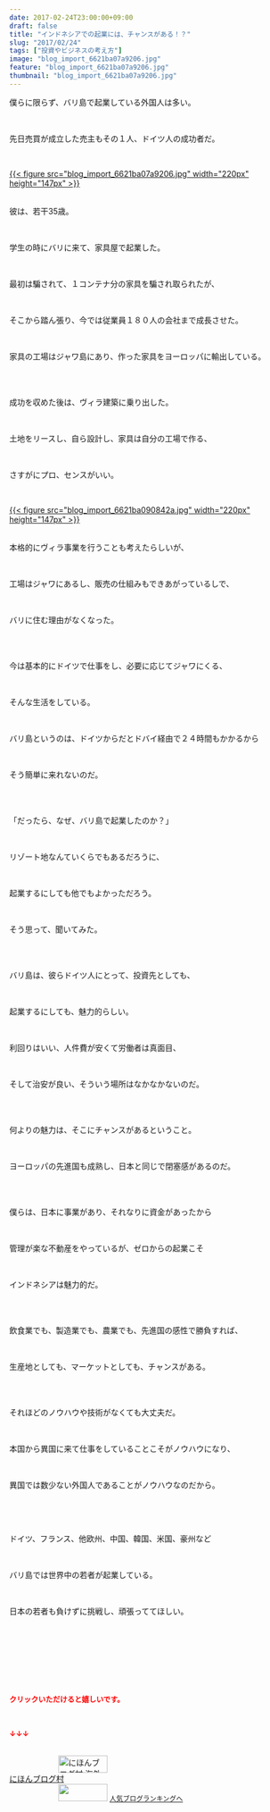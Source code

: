 ```yaml
---
date: 2017-02-24T23:00:00+09:00
draft: false
title: "インドネシアでの起業には、チャンスがある！？"
slug: "2017/02/24"
tags: ["投資やビジネスの考え方"]
image: "blog_import_6621ba07a9206.jpg"
feature: "blog_import_6621ba07a9206.jpg"
thumbnail: "blog_import_6621ba07a9206.jpg"
---
```

<p>僕らに限らず、バリ島で起業している外国人は多い。</p><p> </p><p>先日売買が成立した売主もその１人、ドイツ人の成功者だ。</p><p> </p><p><a href="blog_import_6621ba07a9206.jpg">{{< figure src="blog_import_6621ba07a9206.jpg" width="220px" height="147px" >}}</a></p><p><br/>彼は、若干35歳。</p><p> </p><p>学生の時にバリに来て、家具屋で起業した。</p><p> </p><p>最初は騙されて、１コンテナ分の家具を騙され取られたが、</p><p> </p><p>そこから踏ん張り、今では従業員１８０人の会社まで成長させた。</p><p> </p><p>家具の工場はジャワ島にあり、作った家具をヨーロッパに輸出している。</p><p> </p><p><br/>成功を収めた後は、ヴィラ建築に乗り出した。</p><p> </p><p>土地をリースし、自ら設計し、家具は自分の工場で作る、</p><p> </p><p>さすがにプロ、センスがいい。</p><p> </p><p><a href="blog_import_6621ba090842a.jpg">{{< figure src="blog_import_6621ba090842a.jpg" width="220px" height="147px" >}}</a></p><p><br/>本格的にヴィラ事業を行うことも考えたらしいが、</p><p> </p><p>工場はジャワにあるし、販売の仕組みもできあがっているしで、</p><p> </p><p>バリに住む理由がなくなった。</p><p> </p><p><br/>今は基本的にドイツで仕事をし、必要に応じてジャワにくる、</p><p> </p><p>そんな生活をしている。</p><p> </p><p>バリ島というのは、ドイツからだとドバイ経由で２４時間もかかるから</p><p> </p><p>そう簡単に来れないのだ。</p><p> </p><p><br/>「だったら、なぜ、バリ島で起業したのか？」</p><p> </p><p>リゾート地なんていくらでもあるだろうに、</p><p> </p><p>起業するにしても他でもよかっただろう。</p><p> </p><p>そう思って、聞いてみた。</p><p> </p><p><br/>バリ島は、彼らドイツ人にとって、投資先としても、</p><p> </p><p>起業するにしても、魅力的らしい。</p><p> </p><p>利回りはいい、人件費が安くて労働者は真面目、</p><p> </p><p>そして治安が良い、そういう場所はなかなかないのだ。</p><p> </p><p><br/>何よりの魅力は、そこにチャンスがあるということ。</p><p> </p><p>ヨーロッパの先進国も成熟し、日本と同じで閉塞感があるのだ。</p><p> </p><p><br/>僕らは、日本に事業があり、それなりに資金があったから</p><p> </p><p>管理が楽な不動産をやっているが、ゼロからの起業こそ</p><p> </p><p>インドネシアは魅力的だ。</p><p> </p><p><br/>飲食業でも、製造業でも、農業でも、先進国の感性で勝負すれば、</p><p> </p><p>生産地としても、マーケットとしても、チャンスがある。</p><p> </p><p><br/>それほどのノウハウや技術がなくても大丈夫だ。</p><p> </p><p>本国から異国に来て仕事をしていることこそがノウハウになり、</p><p> </p><p>異国では数少ない外国人であることがノウハウなのだから。</p><p> </p><p> </p><p>ドイツ、フランス、他欧州、中国、韓国、米国、豪州など</p><p> </p><p>バリ島では世界中の若者が起業している。</p><p> </p><p>日本の若者も負けずに挑戦し、頑張っててほしい。</p><p> </p><p> </p><p> </p><p> </p><p><font color="#ff0000" size="2"><strong>クリックいただけると嬉しいです。</strong></font></p><p></p><p> </p><p><font color="#ff0000" size="2"><strong>↓↓↓</strong></font></p><p><br/><a href="ranking.html?p_cid=01260127" target="_blank"><img alt="にほんブログ村 海外生活ブログ バリ島情報へ" border="0" height="31" src="data:image/svg+xml;charset=utf-8,%3Csvg%20xmlns%3D%22http%3A%2F%2Fwww.w3.org%2F2000%2Fsvg%22%20title%3D%22Placeholder%20for%20Images%22%20role%3D%22presentation%22%20viewBox%3D%220%200%2088%2031%22%20%2F%3E" width="88" data-src="https://img-proxy.blog-video.jp/images?url=http%3A%2F%2Foverseas.blogmura.com%2Fbali%2Fimg%2Fbali88_31.gif" style="aspect-ratio: auto 88 / 31;"/><noscript><img alt="にほんブログ村 海外生活ブログ バリ島情報へ" border="0" height="31" src="https://img-proxy.blog-video.jp/images?url=http%3A%2F%2Foverseas.blogmura.com%2Fbali%2Fimg%2Fbali88_31.gif" width="88"></noscript></a><br/><a href="ranking.html?p_cid=01260127" target="_blank">にほんブログ村</a><br/><a href="link.php?1804582" title="人気ブログランキングへ"><img border="0" height="31" src="data:image/svg+xml;charset=utf-8,%3Csvg%20xmlns%3D%22http%3A%2F%2Fwww.w3.org%2F2000%2Fsvg%22%20title%3D%22Placeholder%20for%20Images%22%20role%3D%22presentation%22%20viewBox%3D%220%200%2088%2031%22%20%2F%3E" width="88" data-src="https://blog.with2.net/img/banner/banner_22.gif" style="aspect-ratio: auto 88 / 31;"/><noscript><img border="0" height="31" src="https://blog.with2.net/img/banner/banner_22.gif" width="88"></noscript></a> <a href="link.php?1804582" style="font-size: 12px;">人気ブログランキングへ</a></p>

